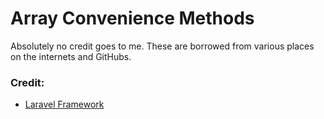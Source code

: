 # Array Convenience Methods
Absolutely no credit goes to me. These are borrowed from various places on the internets and GitHubs.

### Credit:
- [Laravel Framework](https://github.com/laravel/framework/blob/6479288f92805e6ccfb50efb7c94ec0bfc13cba6/src/Illuminate/Support/Arr.php)
